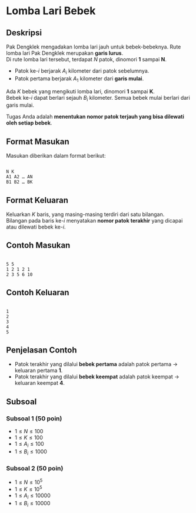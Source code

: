 # Lomba Lari Bebek

## Deskripsi
Pak Dengklek mengadakan lomba lari jauh untuk bebek-bebeknya. Rute lomba lari Pak Dengklek merupakan **garis lurus**.  
Di rute lomba lari tersebut, terdapat $N$ patok, dinomori **1** sampai **N**.  

- Patok ke-$i$ berjarak $A_i$ kilometer dari patok sebelumnya.  
- Patok pertama berjarak $A_1$ kilometer dari **garis mulai**.

Ada $K$ bebek yang mengikuti lomba lari, dinomori **1** sampai **K**.  
Bebek ke-$i$ dapat berlari sejauh $B_i$ kilometer. Semua bebek mulai berlari dari garis mulai.  

Tugas Anda adalah **menentukan nomor patok terjauh yang bisa dilewati oleh setiap bebek**.


## Format Masukan
Masukan diberikan dalam format berikut:
```

N K
A1 A2 … AN
B1 B2 … BK

```


## Format Keluaran
Keluarkan $K$ baris, yang masing-masing terdiri dari satu bilangan.  
Bilangan pada baris ke-$i$ menyatakan **nomor patok terakhir** yang dicapai atau dilewati bebek ke-$i$.


## Contoh Masukan
```

5 5
1 2 1 2 1
2 3 5 6 10

```

## Contoh Keluaran
```

1
2
3
4
5

```


## Penjelasan Contoh
- Patok terakhir yang dilalui **bebek pertama** adalah patok pertama → keluaran pertama **1**.  
- Patok terakhir yang dilalui **bebek keempat** adalah patok keempat → keluaran keempat **4**.


## Subsoal
### Subsoal 1 (50 poin)
- $1 \leq N \leq 100$  
- $1 \leq K \leq 100$  
- $1 \leq A_i \leq 100$  
- $1 \leq B_i \leq 1000$

### Subsoal 2 (50 poin)
- $1 \leq N \leq 10^5$  
- $1 \leq K \leq 10^5$  
- $1 \leq A_i \leq 10000$  
- $1 \leq B_i \leq 10000$
